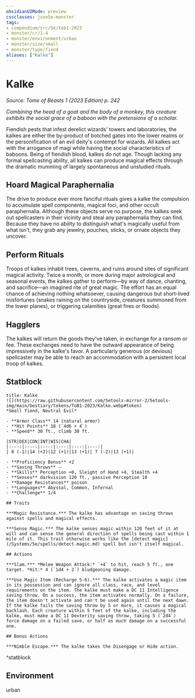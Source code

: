 ```yaml
---
obsidianUIMode: preview
cssclasses: json5e-monster
tags:
- compendium/src/5e/tob1-2023
- monster/cr/1-4
- monster/environment/urban
- monster/size/small
- monster/type/fiend
aliases: ["Kalke"]
---
```

# Kalke
*Source: Tome of Beasts 1 (2023 Edition) p. 242*  

*Combining the head of a goat and the body of a monkey, this creature exhibits the social grace of a baboon with the pretensions of a scholar.*

Fiendish pests that infest derelict wizards' towers and laboratories, the kalkes are either the by-product of botched gates into the lower realms or the personification of an evil deity's contempt for wizards. All kalkes act with the arrogance of magi while having the social characteristics of baboons. Being of fiendish blood, kalkes do not age. Though lacking any formal spellcasting ability, all kalkes can produce magical effects through the dramatic mumming of largely spontaneous and unstudied rituals.

## Hoard Magical Paraphernalia

The drive to produce ever more fanciful rituals gives a kalke the compulsion to accumulate spell components, magical foci, and other occult paraphernalia. Although these objects serve no purpose, the kalkes seek out spellcasters in their vicinity and steal any paraphernalia they can find. Because they have no ability to distinguish what's magically useful from what isn't, they grab any jewelry, pouches, sticks, or ornate objects they uncover.

## Perform Rituals

Troops of kalkes inhabit trees, caverns, and ruins around sites of significant magical activity. Twice a month, or more during major astrological and seasonal events, the kalkes gather to perform—by way of dance, chanting, and sacrifice—an imagined rite of great magic. The effort has an equal chance of achieving nothing whatsoever, causing dangerous but short-lived misfortunes (snakes raining on the countryside, creatures summoned from the lower planes), or triggering calamities (great fires or floods).

## Hagglers

The kalkes will return the goods they've taken, in exchange for a ransom or fee. These exchanges need to have the outward appearance of being impressively in the kalke's favor. A particularly generous (or devious) spellcaster may be able to reach an accommodation with a persistent local troop of kalkes.

## Statblock

```ad-statblock
title: Kalke
![](https://raw.githubusercontent.com/5etools-mirror-2/5etools-img/main/bestiary/tokens/ToB1-2023/Kalke.webp#token)
*Small fiend, Neutral Evil*

- **Armor Class** 14 (natural armor)
- **Hit Points** 18 (`4d6 + 4`)
- **Speed** 30 ft., climb 30 ft.

|STR|DEX|CON|INT|WIS|CHA|
|:---:|:---:|:---:|:---:|:---:|:---:|
| 8 (-1)|14 (+2)|12 (+1)|13 (+1)| 7 (-2)|13 (+1)|

- **Proficiency Bonus** +2
- **Saving Throws** ⏤
- **Skills** Perception +0, Sleight of Hand +4, Stealth +4
- **Senses** darkvision 120 ft., passive Perception 10
- **Damage Resistances** poison
- **Languages** Abyssal, Common, Infernal
- **Challenge** 1/4

## Traits

***Magic Resistance.*** The kalke has advantage on saving throws against spells and magical effects.

***Sense Magic.*** The kalke senses magic within 120 feet of it at will and can sense the general direction of spells being cast within 1 mile of it. This trait otherwise works like the [detect magic](/Systems/5e/spells/detect-magic.md) spell but isn't itself magical.

## Actions

***Slam.*** *Melee Weapon Attack:* `+4` to hit, reach 5 ft., one target. *Hit:* 4 (`1d4 + 2`) bludgeoning damage.

***Use Magic Item (Recharge 5-6).*** The kalke activates a magic item in its possession and can ignore all class, race, and level requirements on the item. The kalke must make a DC 11 Intelligence saving throw. On a success, the item activates normally. On a failure, the item doesn't activate and can't be used again until the next dawn. If the kalke fails the saving throw by 5 or more, it causes a magical backlash. Each creature within 5 feet of the kalke, including the kalke, must make a DC 11 Dexterity saving throw, taking 5 (`2d4`) force damage on a failed save, or half as much damage on a successful one.

## Bonus Actions

***Nimble Escape.*** The kalke takes the Disengage or Hide action.
```
^statblock

## Environment

urban